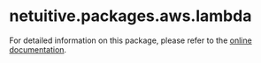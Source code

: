 # netuitive.packages.aws.lambda

For detailed information on this package, please refer to the [online documentation](https://help.netuitive.com/Content/Integrations/aws.htm).